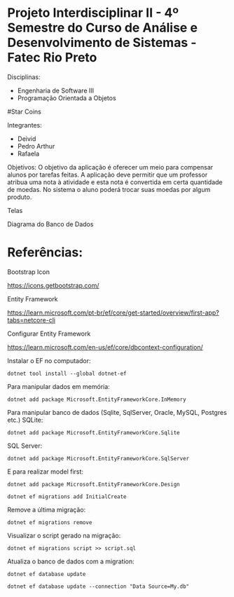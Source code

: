# Projeto Interdisciplinar II - 4º Semestre do Curso de Análise e Desenvolvimento de Sistemas - Fatec Rio Preto

Disciplinas:
- Engenharia de Software III
- Programação Orientada a Objetos

#Star Coins

Integrantes:
- Deivid
- Pedro Arthur
- Rafaela

Objetivos:
O objetivo da aplicação é oferecer um meio para compensar alunos por tarefas feitas. 
A aplicação deve permitir que um professor atribua uma nota à atividade e esta nota é convertida em certa quantidade de moedas. No sistema o aluno poderá trocar suas moedas por algum produto. 

Telas

Diagrama do Banco de Dados

# Referências:

Bootstrap Icon

https://icons.getbootstrap.com/

Entity Framework

https://learn.microsoft.com/pt-br/ef/core/get-started/overview/first-app?tabs=netcore-cli

Configurar Entity Framework

https://learn.microsoft.com/en-us/ef/core/dbcontext-configuration/

Instalar o EF no computador:

`dotnet tool install --global dotnet-ef`

Para manipular dados em memória:

`dotnet add package Microsoft.EntityFrameworkCore.InMemory`

Para manipular banco de dados (Sqlite, SqlServer, Oracle, MySQL, Postgres etc.)
SQLite:

`dotnet add package Microsoft.EntityFrameworkCore.Sqlite`

SQL Server:

`dotnet add package Microsoft.EntityFrameworkCore.SqlServer`

E para realizar model first:

`dotnet add package Microsoft.EntityFrameworkCore.Design`

`dotnet ef migrations add InitialCreate`

Remove a última migração:

`dotnet ef migrations remove`

Visualizar o script gerado na migração:

`dotnet ef migrations script >> script.sql`

Atualiza o banco de dados com a migration:

`dotnet ef database update`

`dotnet ef database update --connection "Data Source=My.db"`
